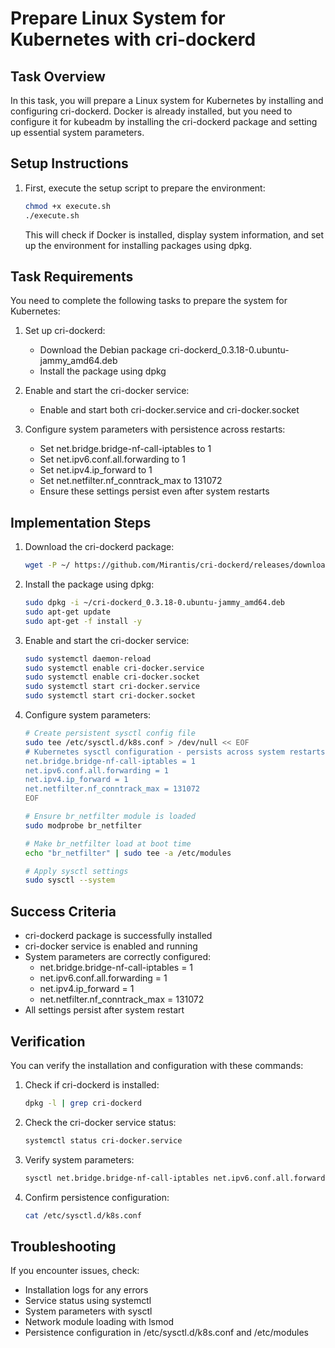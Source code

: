 # Prepare Linux System for Kubernetes with cri-dockerd

## Task Overview
In this task, you will prepare a Linux system for Kubernetes by installing and configuring cri-dockerd. Docker is already installed, but you need to configure it for kubeadm by installing the cri-dockerd package and setting up essential system parameters.

## Setup Instructions

1. First, execute the setup script to prepare the environment:
   ```bash
   chmod +x execute.sh
   ./execute.sh
   ```
   This will check if Docker is installed, display system information, and set up the environment for installing packages using dpkg.

## Task Requirements

You need to complete the following tasks to prepare the system for Kubernetes:

1. Set up cri-dockerd:
   - Download the Debian package cri-dockerd_0.3.18-0.ubuntu-jammy_amd64.deb
   - Install the package using dpkg

2. Enable and start the cri-docker service:
   - Enable and start both cri-docker.service and cri-docker.socket

3. Configure system parameters with persistence across restarts:
   - Set net.bridge.bridge-nf-call-iptables to 1
   - Set net.ipv6.conf.all.forwarding to 1
   - Set net.ipv4.ip_forward to 1
   - Set net.netfilter.nf_conntrack_max to 131072
   - Ensure these settings persist even after system restarts

## Implementation Steps

1. Download the cri-dockerd package:
   ```bash
   wget -P ~/ https://github.com/Mirantis/cri-dockerd/releases/download/v0.3.18/cri-dockerd_0.3.18-0.ubuntu-jammy_amd64.deb
   ```

2. Install the package using dpkg:
   ```bash
   sudo dpkg -i ~/cri-dockerd_0.3.18-0.ubuntu-jammy_amd64.deb
   sudo apt-get update
   sudo apt-get -f install -y
   ```

3. Enable and start the cri-docker service:
   ```bash
   sudo systemctl daemon-reload
   sudo systemctl enable cri-docker.service
   sudo systemctl enable cri-docker.socket
   sudo systemctl start cri-docker.service
   sudo systemctl start cri-docker.socket
   ```

4. Configure system parameters:
   ```bash
   # Create persistent sysctl config file
   sudo tee /etc/sysctl.d/k8s.conf > /dev/null << EOF
   # Kubernetes sysctl configuration - persists across system restarts
   net.bridge.bridge-nf-call-iptables = 1
   net.ipv6.conf.all.forwarding = 1
   net.ipv4.ip_forward = 1
   net.netfilter.nf_conntrack_max = 131072
   EOF

   # Ensure br_netfilter module is loaded
   sudo modprobe br_netfilter

   # Make br_netfilter load at boot time
   echo "br_netfilter" | sudo tee -a /etc/modules

   # Apply sysctl settings
   sudo sysctl --system
   ```

## Success Criteria
- cri-dockerd package is successfully installed
- cri-docker service is enabled and running
- System parameters are correctly configured:
  - net.bridge.bridge-nf-call-iptables = 1
  - net.ipv6.conf.all.forwarding = 1
  - net.ipv4.ip_forward = 1
  - net.netfilter.nf_conntrack_max = 131072
- All settings persist after system restart

## Verification
You can verify the installation and configuration with these commands:

1. Check if cri-dockerd is installed:
   ```bash
   dpkg -l | grep cri-dockerd
   ```

2. Check the cri-docker service status:
   ```bash
   systemctl status cri-docker.service
   ```

3. Verify system parameters:
   ```bash
   sysctl net.bridge.bridge-nf-call-iptables net.ipv6.conf.all.forwarding net.ipv4.ip_forward net.netfilter.nf_conntrack_max
   ```

4. Confirm persistence configuration:
   ```bash
   cat /etc/sysctl.d/k8s.conf
   ```

## Troubleshooting
If you encounter issues, check:
- Installation logs for any errors
- Service status using systemctl
- System parameters with sysctl
- Network module loading with lsmod
- Persistence configuration in /etc/sysctl.d/k8s.conf and /etc/modules

